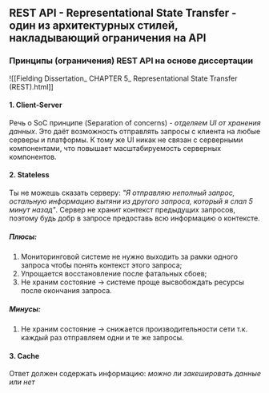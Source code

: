 ## REST API - Representational State Transfer - один из архитектурных стилей, накладывающий ограничения на API
### Принципы (ограничения) REST API на основе диссертации
![[Fielding Dissertation_ CHAPTER 5_ Representational State Transfer (REST).html]]

#### 1. Client-Server
Речь о SoC принципе (Separation of concerns) - *отделяем UI от хранения данных*. Это даёт возможность отправлять запросы с клиента на любые серверы и платформы. К тому же UI никак не связан с серверными компонентами, что повышает масштабируемость серверных компонентов.

#### 2. Stateless
Ты не можешь сказать серверу:  *"Я отправляю неполный запрос, остальную информацию вытяни из другого запроса, который я слал 5 минут назад"*. Сервер не хранит контекст предыдущих запросов, поэтому будь добр в запросе предоставь всю информацию о контексте.

##### Плюсы:
1. Мониторинговой системе не нужно выходить за рамки одного запроса чтобы понять контекст этого запроса;
2. Упрощается восстановление после фатальных сбоев;
3. Не храним состояние -> системе проще высвобождать ресурсы после окончания запроса.
##### Минусы:
1. Не храним состояние -> снижается производительности сети т.к. каждый раз отправляем одни и те же запросы.

#### 3. Cache
Ответ должен содержать информацию: *можно ли закешировать данные или нет*
